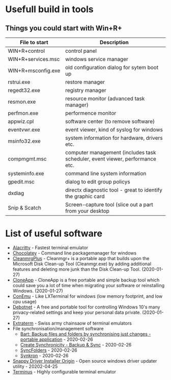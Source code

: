 # Usefull build in tools

## Things you could start with Win+R+

| File to start | Description
| --- | --- |
| WIN+R+control | control panel |
| WIN+R+services.msc | windows service manager |
| WIN+R+msconfig.exe | old configuration dialog for sytem boot up |
| rstrui.exe | restore manager |
| regedt32.exe | registry manager |
| resmon.exe | resource monitor (advanced task manager) |
| perfmon.exe | performence monitor |
| appwiz.cpl | software center (to remove software) |
| eventvwr.exe | event viewer, kind of syslog for windows |
| msinfo32.exe | system information for hardware, drivers etc. |
| compmgmt.msc | computer management (includes task scheduler, event viewer, performance etc. |
| systeminfo.exe | command line system information |
| gpedit.msc | dialog to edit group policys |
| dxdiag | directx diagnostic tool - great to identify the graphic card |
| Snip & Scatch | Screen-capture tool (slice out a part from your desktop |

# List of useful software

* [Alacritty](https://github.com/alacritty/alacritty) - Fastest terminal emulator
* [Chocolatey](https://chocolatey.org/) - Command line packagemanager for windows
* [CleanmrgPlus](https://github.com/mirinsoft/CleanmgrPlus) - Cleanmgr+ is a portable app that builds upon the Microsoft Disk Clean-up Tool (Cleanmgr.exe) by adding additional features and deleting more junk than the Disk Clean-up Tool. (2020-01-27)
* [CloneApp](https://github.com/mirinsoft/CloneApp) - CloneApp is a free portable and simple backup tool which could save you a lot of time when migrating your software or reinstalling Windows. (2020-01-27)
* [ConEmu](https://conemu.github.io/) - Like LXTerminal for windows (low memory footprint, and low cpu usage)
* [Debotnet](https://github.com/mirinsoft/debotnet) - A free and portable tool for controlling Windows 10's many privacy-related settings and keep your personal data private. (2020-01-27)
* [Extraterm](https://extraterm.org/) - Swiss army chainsaow of terminal emulators
* File synchronisation/management software
    * [Bart: Backup files and folders by synchronising just changes - portable application](https://www.zhornsoftware.co.uk/bart/) - 2020-02-26
    * [Create Synchronicity - Backup & Sync](https://sourceforge.net/projects/synchronicity/) - 2020-02-26
    * [SyncFolders](http://www.syncfolders.elementfx.com/) - 2020-02-26
    * [Synkron](https://sourceforge.net/projects/synkron/) - 2020-02-26
* [Snappy Driver Installer Origin](https://www.snappy-driver-installer.org/download) - Open source windows driver updater utility - 20202-04-25
* [Terminus](https://eugeny.github.io/terminus/) - Highly configurable terminal emulator
